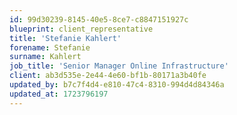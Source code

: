 ```yaml
---
id: 99d30239-8145-40e5-8ce7-c8847151927c
blueprint: client_representative
title: 'Stefanie Kahlert'
forename: Stefanie
surname: Kahlert
job_title: 'Senior Manager Online Infrastructure'
client: ab3d535e-2e44-4e60-bf1b-80171a3b40fe
updated_by: b7c7f4d4-e810-47c4-8310-994d4d84346a
updated_at: 1723796197
---
```

